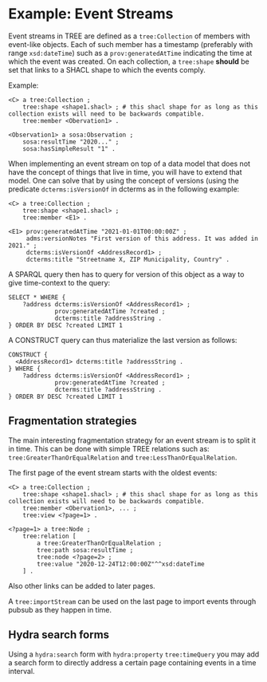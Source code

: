 # Example: Event Streams

Event streams in TREE are defined as a `tree:Collection` of members with event-like objects. Each of such member has a timestamp (preferably with range `xsd:dateTime`) such as a `prov:generatedAtTime` indicating the time at which the event was created.
On each collection, a `tree:shape` __should__ be set that links to a SHACL shape to which the events comply.

Example:

```turtle
<C> a tree:Collection ;
    tree:shape <shape1.shacl> ; # this shacl shape for as long as this collection exists will need to be backwards compatible.
    tree:member <Obervation1> .

<Observation1> a sosa:Observation ;
    sosa:resultTime "2020..." ;
    sosa:hasSimpleResult "1" .
```

When implementing an event stream on top of a data model that does not have the concept of things that live in time, you will have to extend that model. One can solve that by using the concept of versions (using the predicate `dcterms:isVersionOf` in dcterms as in the following example:

```turtle
<C> a tree:Collection ;
    tree:shape <shape1.shacl> ; 
    tree:member <E1> .

<E1> prov:generatedAtTime "2021-01-01T00:00:00Z" ;
     adms:versionNotes "First version of this address. It was added in 2021." ;
     dcterms:isVersionOf <AddressRecord1> ;
     dcterms:title "Streetname X, ZIP Municipality, Country" .
```

A SPARQL query then has to query for version of this object as a way to give time-context to the query:

```sparql
SELECT * WHERE {
    ?address dcterms:isVersionOf <AddressRecord1> ;
             prov:generatedAtTime ?created ;
             dcterms:title ?addressString .
} ORDER BY DESC ?created LIMIT 1
```

A CONSTRUCT query can thus materialize the last version as follows:

```sparql
CONSTRUCT {
  <AddressRecord1> dcterms:title ?addressString .
} WHERE {
    ?address dcterms:isVersionOf <AddressRecord1> ;
             prov:generatedAtTime ?created ;
             dcterms:title ?addressString .
} ORDER BY DESC ?created LIMIT 1
```

## Fragmentation strategies

The main interesting fragmentation strategy for an event stream is to split it in time.
This can be done with simple TREE relations such as: `tree:GreaterThanOrEqualRelation` and `tree:LessThanOrEqualRelation`.

The first page of the event stream starts with the oldest events:

```turtle
<C> a tree:Collection ;
    tree:shape <shape1.shacl> ; # this shacl shape for as long as this collection exists will need to be backwards compatible.
    tree:member <Obervation1>, ... ;
    tree:view <?page=1> .

<?page=1> a tree:Node ;
    tree:relation [
        a tree:GreaterThanOrEqualRelation ;
        tree:path sosa:resultTime ;
        tree:node <?page=2> ;
        tree:value "2020-12-24T12:00:00Z"^^xsd:dateTime
    ] .
```

Also other links can be added to later pages.

A `tree:importStream` can be used on the last page to import events through pubsub as they happen in time.

## Hydra search forms

Using a `hydra:search` form with `hydra:property` `tree:timeQuery` you may add a search form to directly address a certain page containing events in a time interval.

